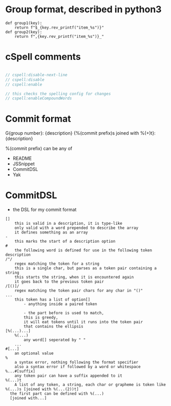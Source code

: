 # Group format, described in python3
```py3
def group1(key):
	return f"$_{key.rev_printf("item_%s")}"
def group2(key):
	return f",{key.rev_printf("item_%s")}_"
```
# cSpell comments
```js

// cspell:disable-next-line
// cspell:disable
// cspell:enable

// this checks the spelling config for changes
// cspell:enableCompoundWords
```

# Commit format

G{group number}: {description}
{%(commit prefix)s joined with %(+)t}: {description}

%(commit prefix) can be any of
- README 
- JSSnippet
- CommitDSL
- Yak

# CommitDSL
- the DSL for my commit format
```
[]
	this is valid in a description, it is type-like
	only valid with a word prepended to describe the array
	it defines something as an array
-
	this marks the start of a description option
#
	the following word is defined for use in the following token description
/"/
	regex matching the token for a string
	this is a single char, but parses as a token pair containing a string
	this starts the string, when it is encountered again
	it goes back to the previous token pair
/[()]/
	regex matching the token pair chars for any char in "()"
...
  	this token has a list of option[]
		- anything inside a paired token

		- the part before is used to match,
		this is greedy,
		it will eat tokens until it runs into the token pair
		that contains the ellipsis
[%(...)...]
	%(...)
		any word[] seperated by " "
	...
#[...]
	an optional value
%
	a syntax error, nothing following the format specifier
	also a syntax error if followed by a word or whitespace
%...#[suffix]
	any token pair can have a suffix appended to it
%(...)t
	A list of any token, a string, each char or grapheme is token like
%(...)s [joined with %(...(2))t]
  the first part can be defined with %(...)
  [joined with...]
```